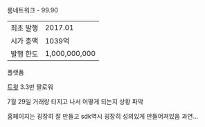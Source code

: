 룸네트워크 - 99.90

|||
|---|---|
|최초 발행|2017.01|
|시가 총액|1039억|
|발행 한도|1,000,000,000|

플랫폼

[트윗](
    https://twitter.com/loomnetwork?ref_src=twsrc%5Etfw%7Ctwcamp%5Eembeddedtimeline%7Ctwterm%5Eurl%3Ahttps%3A%2F%2Ftwitter.com%2Floomnetwork%7Ctwgr%5EeyJ0ZndfZXhwZXJpbWVudHNfY29va2llX2V4cGlyYXRpb24iOnsiYnVja2V0IjoxMjA5NjAwLCJ2ZXJzaW9uIjpudWxsfSwidGZ3X2hvcml6b25fdHdlZXRfZW1iZWRfOTU1NSI6eyJidWNrZXQiOiJodGUiLCJ2ZXJzaW9uIjpudWxsfSwidGZ3X3NwYWNlX2NhcmQiOnsiYnVja2V0Ijoib2ZmIiwidmVyc2lvbiI6bnVsbH19&ref_url=https%3A%2F%2Fupbit.com%2Fexchange%3Fcode%3DCRIX.UPBIT.KRW-FLOW) 3.3만 팔로워


7월 29일 거래량 터지고 나서 어떻게 되는지 상황 파악

홈페이지는 굉장히 잘 만들고 sdk역시 굉장히 성의있게 만들어져있음 과연...